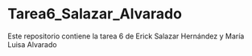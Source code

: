 # Tarea6_Salazar_Alvarado
Este repositorio contiene la tarea 6 de Erick Salazar Hernández y María Luisa Alvarado 
